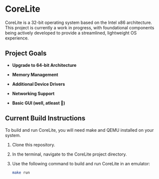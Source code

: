 # CoreLite

CoreLite is a 32-bit operating system based on the Intel x86 architecture. This project is currently a work in progress, with foundational components being actively developed to provide a streamlined, lightweight OS experience.

## Project Goals

- **Upgrade to 64-bit Architecture**  

- **Memory Management**

- **Additional Device Drivers**  

- **Networking Support**  

- **Basic GUI (well, atleast 🤷)**  

## Current Build Instructions

To build and run CoreLite, you will need make and QEMU installed on your system.

1. Clone this repository.
2. In the terminal, navigate to the CoreLite project directory.
3. Use the following command to build and run CoreLite in an emulator:

   ```bash
   make run
